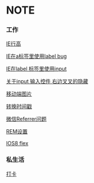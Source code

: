 NOTE
==
### 工作
[IE行高](https://github.com/ql9075/one/issues/2 )

[IE在a标签里使用label bug](https://github.com/ql9075/one/issues/3 )

[IE在label 标签里使用input](https://github.com/ql9075/one/issues/4 )

[关于input 输入控件 右边叉叉的隐藏 ](https://github.com/ql9075/one/issues/5 )

[移动端图片](https://github.com/ql9075/one/issues/6 )

[转换时间戳](https://github.com/ql9075/one/issues/7 )

[微信Referrer问题 ](https://github.com/ql9075/one/issues/9)

[REM设置 ](https://github.com/ql9075/one/issues/10)

[IOS8 flex](https://github.com/ql9075/one/issues/11)

### 私生活 
[打卡](https://github.com/ql9075/one/issues/8 )
